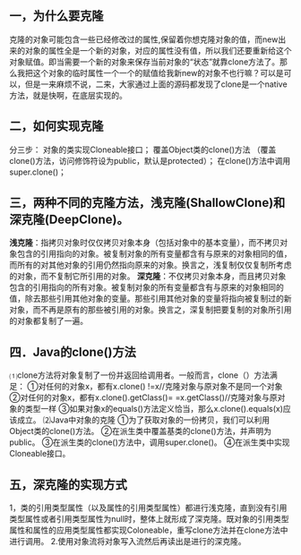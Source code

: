 ## 一，为什么要克隆

克隆的对象可能包含一些已经修改过的属性,保留着你想克隆对象的值，而new出来的对象的属性全是一个新的对象，对应的属性没有值，所以我们还要重新给这个对象赋值。即当需要一个新的对象来保存当前对象的“状态”就靠clone方法了。那么我把这个对象的临时属性一个一个的赋值给我新new的对象不也行嘛？可以是可以，但是一来麻烦不说，二来，大家通过上面的源码都发现了clone是一个native方法，就是快啊，在底层实现的。

## 二，如何实现克隆

分三步：
对象的类实现Cloneable接口；
覆盖Object类的clone()方法 （覆盖clone()方法，访问修饰符设为public，默认是protected）；
在clone()方法中调用super.clone()；

## 三，两种不同的克隆方法，浅克隆(ShallowClone)和深克隆(DeepClone)。

**浅克隆**：指拷贝对象时仅仅拷贝对象本身（包括对象中的基本变量），而不拷贝对象包含的引用指向的对象。被复制对象的所有变量都含有与原来的对象相同的值，而所有的对其他对象的引用仍然指向原来的对象。换言之，浅复制仅仅复制所考虑的对象，而不复制它所引用的对象。
**深克隆**：不仅拷贝对象本身，而且拷贝对象包含的引用指向的所有对象。被复制对象的所有变量都含有与原来的对象相同的值，除去那些引用其他对象的变量。那些引用其他对象的变量将指向被复制过的新对象，而不再是原有的那些被引用的对象。换言之，深复制把要复制的对象所引用的对象都复制了一遍。

## 四．Java的clone()方法

⑴clone方法将对象复制了一份并返回给调用者。一般而言，clone（）方法满足：
①对任何的对象x，都有x.clone() !=x//克隆对象与原对象不是同一个对象
②对任何的对象x，都有x.clone().getClass()= =x.getClass()//克隆对象与原对象的类型一样
③如果对象x的equals()方法定义恰当，那么x.clone().equals(x)应该成立。
⑵Java中对象的克隆
①为了获取对象的一份拷贝，我们可以利用Object类的clone()方法。 
②在派生类中覆盖基类的clone()方法，并声明为public。 
③在派生类的clone()方法中，调用super.clone()。 
④在派生类中实现Cloneable接口。

## 五，深克隆的实现方式

1，类的引用类型属性（以及属性的引用类型属性）都进行浅克隆，直到没有引用类型属性或者引用类型属性为null时，整体上就形成了深克隆。既对象的引用类型属性和属性的应用类型属性都实现Coloneable，重写clone方法并在clone方法中进行调用。
2.使用对象流将对象写入流然后再读出是进行的深克隆。